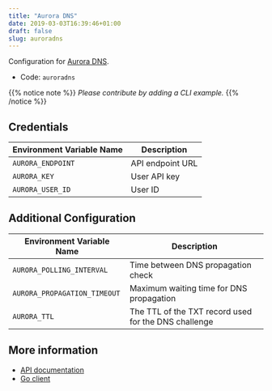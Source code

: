 ```yaml
---
title: "Aurora DNS"
date: 2019-03-03T16:39:46+01:00
draft: false
slug: auroradns
---
```


<!-- THIS DOCUMENTATION IS AUTO-GENERATED. PLEASE DO NOT EDIT. -->
<!-- providers/dns/auroradns/auroradns.toml -->
<!-- THIS DOCUMENTATION IS AUTO-GENERATED. PLEASE DO NOT EDIT. -->
<!-- providers/dns/auroradns/auroradns.toml -->
<!-- THIS DOCUMENTATION IS AUTO-GENERATED. PLEASE DO NOT EDIT. -->


Configuration for [Aurora DNS](https://www.pcextreme.com/aurora/dns).


<!--more-->

- Code: `auroradns`

{{% notice note %}}
_Please contribute by adding a CLI example._
{{% /notice %}}




## Credentials

| Environment Variable Name | Description |
|-----------------------|-------------|
| `AURORA_ENDPOINT` | API endpoint URL |
| `AURORA_KEY` | User API key |
| `AURORA_USER_ID` | User ID |


## Additional Configuration

| Environment Variable Name | Description |
|--------------------------------|-------------|
| `AURORA_POLLING_INTERVAL` | Time between DNS propagation check |
| `AURORA_PROPAGATION_TIMEOUT` | Maximum waiting time for DNS propagation |
| `AURORA_TTL` | The TTL of the TXT record used for the DNS challenge |




## More information

- [API documentation](https://libcloud.readthedocs.io/en/latest/dns/drivers/auroradns.html#api-docs)
- [Go client](https://github.com/nrdcg/auroradns)

<!-- THIS DOCUMENTATION IS AUTO-GENERATED. PLEASE DO NOT EDIT. -->
<!-- providers/dns/auroradns/auroradns.toml -->
<!-- THIS DOCUMENTATION IS AUTO-GENERATED. PLEASE DO NOT EDIT. -->
<!-- providers/dns/auroradns/auroradns.toml -->
<!-- THIS DOCUMENTATION IS AUTO-GENERATED. PLEASE DO NOT EDIT. -->
